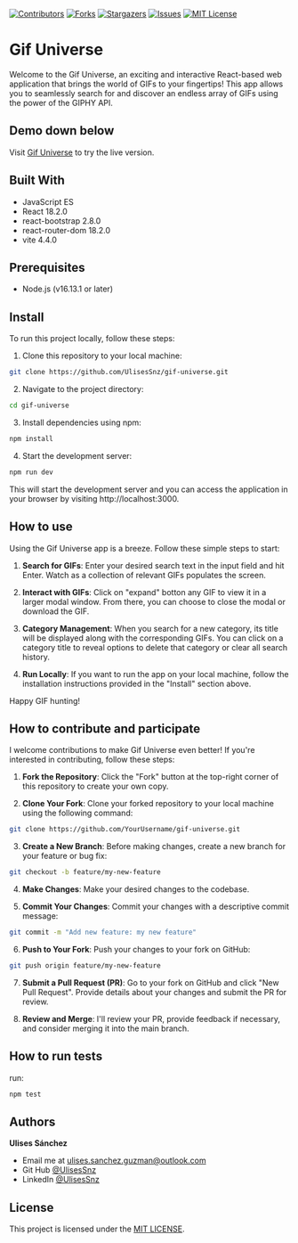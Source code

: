 [![Contributors][contributors-shield]][contributors-url]
[![Forks][forks-shield]][forks-url]
[![Stargazers][stars-shield]][stars-url]
[![Issues][issues-shield]][issues-url]
[![MIT License][license-shield]][license-url]

# Gif Universe
Welcome to the Gif Universe, an exciting and interactive React-based web application that brings the world of GIFs to your fingertips! This app allows you to seamlessly search for and discover an endless array of GIFs using the power of the GIPHY API.

## Demo down below
Visit [Gif Universe](https://gif-universe.vercel.app/) to try the live version.

## Built With
- JavaScript ES
- React 18.2.0
- react-bootstrap 2.8.0
- react-router-dom 18.2.0
- vite 4.4.0

## Prerequisites
- Node.js (v16.13.1 or later)

## Install
To run this project locally, follow these steps:

1. Clone this repository to your local machine:
```bash
git clone https://github.com/UlisesSnz/gif-universe.git
```
2. Navigate to the project directory:
```bash
cd gif-universe
```
3. Install dependencies using npm:
```bash
npm install
```
4. Start the development server:
```bash
npm run dev
```

This will start the development server and you can access the application in your browser by visiting http://localhost:3000.

## How to use
Using the Gif Universe app is a breeze. Follow these simple steps to start:

1. **Search for GIFs**: Enter your desired search text in the input field and hit Enter. Watch as a collection of relevant GIFs populates the screen.

2. **Interact with GIFs**: Click on "expand" botton any GIF to view it in a larger modal window. From there, you can choose to close the modal or download the GIF.

3. **Category Management**: When you search for a new category, its title will be displayed along with the corresponding GIFs. You can click on a category title to reveal options to delete that category or clear all search history.

5. **Run Locally**: If you want to run the app on your local machine, follow the installation instructions provided in the "Install" section above.

Happy GIF hunting!

## How to contribute and participate
I welcome contributions to make Gif Universe even better! If you're interested in contributing, follow these steps:

1. **Fork the Repository**: Click the "Fork" button at the top-right corner of this repository to create your own copy.

2. **Clone Your Fork**: Clone your forked repository to your local machine using the following command:
```bash
git clone https://github.com/YourUsername/gif-universe.git
```

3. **Create a New Branch**: Before making changes, create a new branch for your feature or bug fix:
```bash
git checkout -b feature/my-new-feature
```

4. **Make Changes**: Make your desired changes to the codebase.

5. **Commit Your Changes**: Commit your changes with a descriptive commit message:
```bash
git commit -m "Add new feature: my new feature"
```

6. **Push to Your Fork**: Push your changes to your fork on GitHub:
```bash
git push origin feature/my-new-feature
```
7. **Submit a Pull Request (PR)**: Go to your fork on GitHub and click "New Pull Request". Provide details about your changes and submit the PR for review.

8. **Review and Merge**: I'll review your PR, provide feedback if necessary, and consider merging it into the main branch.

## How to run tests
run:
```bash
npm test
```

## Authors
**Ulises Sánchez**

- Email me at [ulises.sanchez.guzman@outlook.com](mailto:ulises.sanchez.guzman@outlook.com)
- Git Hub [@UlisesSnz](https://github.com/UlisesSnz)
- LinkedIn [@UlisesSnz](https://www.linkedin.com/in/ulisessanchez/)

## License
This project is licensed under the [MIT LICENSE](LICENSE).

<!-- MARKDOWN LINKS & IMAGES -->
<!-- https://www.markdownguide.org/basic-syntax/#reference-style-links -->

[contributors-shield]: https://img.shields.io/github/contributors/UlisesSnz/gif-universe?style=flat-square
[contributors-url]: https://github.com/UlisesSnz/gif-universe/graphs/contributors 
[forks-shield]: https://img.shields.io/github/forks/UlisesSnz/gif-universe
[forks-url]: https://github.com/UlisesSnz/gif-universe/network/members
[stars-shield]: https://img.shields.io/github/stars/UlisesSnz/gif-universe
[stars-url]: https://github.com/UlisesSnz/gif-universe/stargazers
[issues-shield]: https://img.shields.io/github/issues/UlisesSnz/gif-universe
[issues-url]: https://github.com/UlisesSnz/gif-universe/issues
[license-shield]: https://img.shields.io/github/license/UlisesSnz/gif-universe
[license-url]: https://github.com/UlisesSnz/gif-universe/blob/main/LICENSE